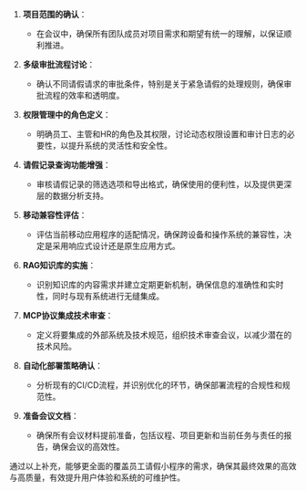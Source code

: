 1. **项目范围的确认**：
   - 在会议中，确保所有团队成员对项目需求和期望有统一的理解，以保证顺利推进。

2. **多级审批流程讨论**：
   - 确认不同请假请求的审批条件，特别是关于紧急请假的处理规则，确保审批流程的效率和透明度。
   
3. **权限管理中的角色定义**：
   - 明确员工、主管和HR的角色及其权限，讨论动态权限设置和审计日志的必要性，以提升系统的灵活性和安全性。
  
4. **请假记录查询功能增强**：
   - 审核请假记录的筛选选项和导出格式，确保使用的便利性，以及提供更深层的数据分析支持。
  
5. **移动兼容性评估**：
   - 评估当前移动应用程序的适配情况，确保跨设备和操作系统的兼容性，决定是采用响应式设计还是原生应用方式。

6. **RAG知识库的实施**：
   - 识别知识库的内容需求并建立定期更新机制，确保信息的准确性和实时性，同时与现有系统进行无缝集成。

7. **MCP协议集成技术审查**：
   - 定义将要集成的外部系统及技术规范，组织技术审查会议，以减少潜在的技术风险。

8. **自动化部署策略确认**：
   - 分析现有的CI/CD流程，并识别优化的环节，确保部署流程的合规性和规范性。

9. **准备会议文档**：
   - 确保所有会议材料提前准备，包括议程、项目更新和当前任务与责任的报告，确保会议的高效性。

通过以上补充，能够更全面的覆盖员工请假小程序的需求，确保其最终效果的高效与高质量，有效提升用户体验和系统的可维护性。
